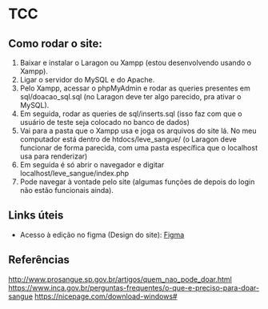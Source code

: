 # TCC
## Como rodar o site:
1. Baixar e instalar o Laragon ou Xampp (estou desenvolvendo usando o Xampp).
2. Ligar o servidor do MySQL e do Apache.
3. Pelo Xampp, acessar o phpMyAdmin e rodar as queries presentes em sql/doacao_sql.sql (no Laragon deve ter algo parecido, pra ativar o MySQL).
4. Em seguida, rodar as queries de sql/inserts.sql (isso faz com que o usuário de teste seja colocado no banco de dados)
5. Vai para a pasta que o Xampp usa e joga os arquivos do site lá. No meu computador está dentro de htdocs/leve_sangue/ (o Laragon deve funcionar de forma parecida, com uma pasta específica que o localhost usa para renderizar)
6. Em seguida é só abrir o navegador e digitar localhost/leve_sangue/index.php
7. Pode navegar à vontade pelo site (algumas funções de depois do login não estão funcionais ainda).


## Links úteis
- Acesso à edição no figma (Design do site): [Figma](https://www.figma.com/file/MzUzb1bEpLAK4Dac0BrdHC/TCC-site?node-id=0%3A1)

## Referências
http://www.prosangue.sp.gov.br/artigos/quem_nao_pode_doar.html      
https://www.inca.gov.br/perguntas-frequentes/o-que-e-preciso-para-doar-sangue
https://nicepage.com/download-windows#
